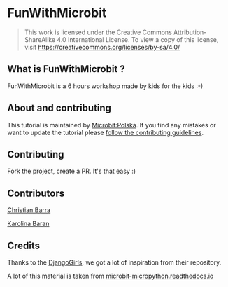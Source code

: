# FunWithMicrobit
> This work is licensed under the Creative Commons Attribution-ShareAlike 4.0 International License.
> To view a copy of this license, visit https://creativecommons.org/licenses/by-sa/4.0/

## What is FunWithMicrobit ?
FunWithMicrobit is a 6 hours workshop made by kids for the kids :-)

## About and contributing
This tutorial is maintained by [Microbit:Polska](https://www.microbitpolska.org/). 
If you find any mistakes or want to update the tutorial please [follow the contributing guidelines](https://github.com/MicrobitPolska/FunWithMicrobit/blob/master/README.md).

## Contributing
Fork the project, create a PR.
It's that easy :)

## Contributors
[Christian Barra](https://github.com/barrachri)

[Karolina Baran](https://github.com/karolinabaran)

## Credits

Thanks to the [DjangoGirls](https://djangogirls.org/), we got a lot of inspiration from their repository.

A lot of this material is taken from [microbit-micropython.readthedocs.io](https://microbit-micropython.readthedocs.io)
